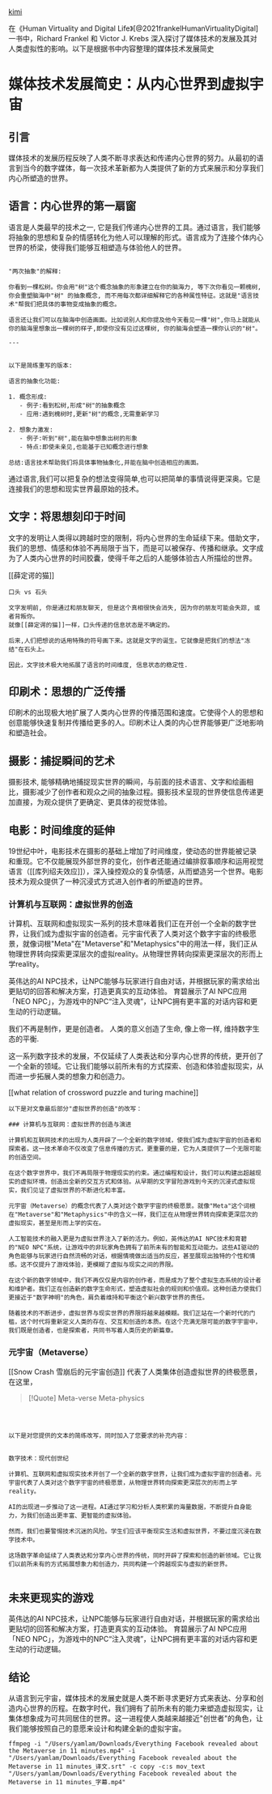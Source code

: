 
[kimi](https://kimi.moonshot.cn/chat/cr5d4desdv18qbs84cn0)

在《Human Virtuality and Digital Life》[@2021frankelHumanVirtualityDigital]一书中，Richard Frankel 和 Victor J. Krebs 深入探讨了媒体技术的发展及其对人类虚拟性的影响。以下是根据书中内容整理的媒体技术发展简史


# 媒体技术发展简史：从内心世界到虚拟宇宙

## 引言

媒体技术的发展历程反映了人类不断寻求表达和传递内心世界的努力。从最初的语言到当今的数字媒体，每一次技术革新都为人类提供了新的方式来展示和分享我们内心所塑造的世界。

## 语言：内心世界的第一扇窗

语言是人类最早的技术之一, 它是我们传递内心世界的工具。通过语言，我们能够将抽象的思想和复杂的情感转化为他人可以理解的形式。语言成为了连接个体内心世界的桥梁，使得我们能够互相塑造与体验他人的世界。

```

"两次抽象"的解释: 

你看到一棵松树。你会用"树"这个概念抽象的形象建立在你的脑海力, 等下次你看见一颗槐树, 你会重塑脑海中"树" 的抽象概念, 而不用每次都详细解释它的各种属性特征。这就是"语言技术"帮我们把具体的事物变成抽象的概念。

语言还让我们可以在脑海中创造画面。比如说别人和你提及他今天看见一棵"树",你马上就能从你的脑海里想象出一棵树的样子,即使你没有见过这棵树, 你的脑海会塑造一棵你认识的"树"。

---


以下是简练重写的版本:

语言的抽象化功能:

1. 概念形成:
   - 例子:看到松树,形成"树"的抽象概念
   - 应用:遇到槐树时,更新"树"的概念,无需重新学习

2. 想象力激发:
   - 例子:听到"树",能在脑中想象出树的形象
   - 特点:即使未亲见,也能基于已知概念进行想象

总结:语言技术帮助我们将具体事物抽象化,并能在脑中创造相应的画面。

```
通过语言,我们可以把复杂的想法变得简单,也可以把简单的事情说得更深奥。它是连接我们的思想和现实世界最原始的技术。

## 文字：将思想刻印于时间

文字的发明让人类得以跨越时空的限制，将内心世界的生命延续下来。借助文字，我们的思想、情感和体验不再局限于当下，而是可以被保存、传播和继承。文字成为了人类内心世界的时间胶囊，使得千年之后的人能够体验古人所描绘的世界。

[[薛定谔的猫]]

```
口头 vs 石头

文字发明前, 你是通过和朋友聊天, 但是这个真相很快会消失, 因为你的朋友可能会失踪, 或者背叛你。 
就像[[薛定谔的猫]]一样，口头传递的信息状态是不确定的。

后来,人们把想说的话用特殊的符号画下来。这就是文字的诞生。它就像是把我们的想法"冻结"在石头上。

因此，文字技术极大地拓展了语言的时间维度, 信息状态的稳定性. 

```

## 印刷术：思想的广泛传播

印刷术的出现极大地扩展了人类内心世界的传播范围和速度。它使得个人的思想和创意能够快速复制并传播给更多的人。印刷术让人类的内心世界能够更广泛地影响和塑造社会。


## 摄影：捕捉瞬间的艺术

摄影技术, 能够精确地捕捉现实世界的瞬间，与前面的技术语言、文字和绘画相比，摄影减少了创作者和观众之间的抽象过程。摄影技术呈现的世界使信息传递更加直接，为观众提供了更确定、更具体的视觉体验。

## 电影：时间维度的延伸

19世纪中叶，电影技术在摄影的基础上增加了时间维度，使动态的世界能被记录和重现。它不仅能展现外部世界的变化，创作者还能通过编排叙事顺序和运用视觉语言（[[库列绍夫效应]]），深入操控观众的复杂情感，从而塑造另一个世界。电影技术为观众提供了一种沉浸式方式进入创作者的所塑造的世界。

### 计算机与互联网：虚拟世界的创造

计算机、互联网和虚拟现实一系列的技术意味着我们正在开创一个全新的数字世界，让我们成为虚拟宇宙的创造者。元宇宙代表了人类对这个数字宇宙的终极愿景，就像词根"Meta"在"Metaverse"和"Metaphysics"中的用法一样，我们正从物理世界转向探索更深层次的虚拟reality。从物理世界转向探索更深层次的形而上学reality。

英伟达的AI NPC技术，让NPC能够与玩家进行自由对话，并根据玩家的需求给出更贴切的回答和解决方案，打造更真实的互动体验。
育碧展示了AI NPC应用「NEO NPC」，为游戏中的NPC“注入灵魂”，让NPC拥有更丰富的对话内容和更生动的行动逻辑。

我们不再是制作，更是创造者。
人类的意义创造了生命,  像上帝一样, 维持数字生态的平衡.


这一系列数字技术的发展，不仅延续了人类表达和分享内心世界的传统，更开创了一个全新的领域。它让我们能够以前所未有的方式探索、创造和体验虚拟现实，从而进一步拓展人类的想象力和创造力。

[[what relation of crossword puzzle and turing machine]]


```
以下是对文章最后部分"虚拟世界的创造"的改写：

### 计算机与互联网：虚拟世界的创造与演进

计算机和互联网技术的出现为人类开辟了一个全新的数字领域，使我们成为虚拟宇宙的创造者和探索者。这一技术革命不仅改变了信息传播的方式，更重要的是，它为人类提供了一个无限可能的创造空间。

在这个数字世界中，我们不再局限于物理现实的约束。通过编程和设计，我们可以构建出超越现实的虚拟环境，创造出全新的交互方式和体验。从早期的文字冒险游戏到今天的沉浸式虚拟现实，我们见证了虚拟世界的不断进化和丰富。

元宇宙（Metaverse）的概念代表了人类对这个数字宇宙的终极愿景。就像"Meta"这个词根在"Metaverse"和"Metaphysics"中的含义一样，我们正在从物理世界转向探索更深层次的虚拟现实，甚至是形而上学的实在。

人工智能技术的融入更是为虚拟世界注入了新的活力。例如，英伟达的AI NPC技术和育碧的"NEO NPC"系统，让游戏中的非玩家角色拥有了前所未有的智能和互动能力。这些AI驱动的角色能够与玩家进行自然流畅的对话，根据情境做出适当的反应，甚至展现出独特的个性和情感。这不仅提升了游戏体验，更模糊了虚拟与现实之间的界限。

在这个新的数字领域中，我们不再仅仅是内容的创作者，而是成为了整个虚拟生态系统的设计者和维护者。我们正在创造新的数字生命形式，塑造虚拟社会的规则和价值观。这种创造力使我们更接近于"数字神明"的角色，肩负着维持和平衡这个新兴数字世界的责任。

随着技术的不断进步，虚拟世界与现实世界的界限将越来越模糊。我们正站在一个新时代的门槛，这个时代将重新定义人类的存在、交互和创造的本质。在这个充满无限可能的数字宇宙中，我们既是创造者，也是探索者，共同书写着人类历史的新篇章。
```

### 元宇宙（Metaverse）
[[Snow Crash 雪崩后的元宇宙创造]] 代表了人类集体创造虚拟世界的终极愿景，在这里，

> [!Quote]
> Meta-verse 
> Meta-physics


```



以下是对您提供的文本的简练改写，同时加入了您要求的补充内容：


数字技术：现代创世纪

计算机、互联网和虚拟现实技术开创了一个全新的数字世界，让我们成为虚拟宇宙的创造者。元宇宙代表了人类对这个数字宇宙的终极愿景，从物理世界转向探索更深层次的形而上学reality。

AI的出现进一步推动了这一进程。AI通过学习和分析人类积累的海量数据，不断提升自身能力，为我们创造出更丰富、更智能的虚拟体验。

然而，我们也要警惕技术沉迷的风险。学生们应该平衡现实生活和虚拟世界，不要过度沉浸在数字技术中。

这场数字革命延续了人类表达和分享内心世界的传统，同时开辟了探索和创造的新领域。它让我们以前所未有的方式拓展想象力和创造力，共同构建一个跨越现实与虚拟的新世界。


```

## 未来更现实的游戏

英伟达的AI NPC技术，让NPC能够与玩家进行自由对话，并根据玩家的需求给出更贴切的回答和解决方案，打造更真实的互动体验。
育碧展示了AI NPC应用「NEO NPC」，为游戏中的NPC“注入灵魂”，让NPC拥有更丰富的对话内容和更生动的行动逻辑。



## 结论

从语言到元宇宙，媒体技术的发展史就是人类不断寻求更好方式来表达、分享和创造内心世界的历程。在数字时代，我们拥有了前所未有的能力来塑造虚拟现实，让集体想象成为可共同居住的世界。这一进程使人类越来越接近"创世者"的角色，让我们能够按照自己的意愿来设计和构建全新的虚拟宇宙。


```
ffmpeg -i "/Users/yamlam/Downloads/Everything Facebook revealed about the Metaverse in 11 minutes.mp4" -i "/Users/yamlam/Downloads/Everything Facebook revealed about the Metaverse in 11 minutes_译文.srt" -c copy -c:s mov_text "/Users/yamlam/Downloads/Everything Facebook revealed about the Metaverse in 11 minutes_字幕.mp4"
```
